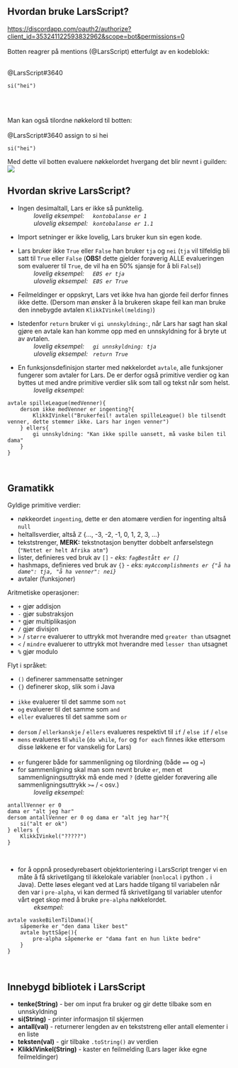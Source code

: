 ## Hvordan bruke LarsScript?
https://discordapp.com/oauth2/authorize?client_id=353241122593832962&scope=bot&permissions=0
</br>
</br>
Botten reagrer på mentions (@LarsScript) etterfulgt av en kodeblokk:</br></br>

@LarsScript#3640
```
si("hei")
```

</br>
</br>

Man kan også tilordne nøkkelord til botten:</br></br>
@LarsScript#3640 assign to si hei
```
si("hei")
```
Med dette vil botten evaluere nøkkelordet hvergang det blir nevnt i guilden:</br>
<img align="center" src="https://puu.sh/xpHCk/828a407070.png"/>

## Hvordan skrive LarsScript?
* Ingen desimaltall, Lars er ikke så punktelig.</br>
*&nbsp;&nbsp;&nbsp;&nbsp;&nbsp;&nbsp;&nbsp;&nbsp; lovelig eksempel:&nbsp;&nbsp;&nbsp;&nbsp;&nbsp;`kontobalanse er 1` </br>
&nbsp;&nbsp;&nbsp;&nbsp;&nbsp;&nbsp;&nbsp;&nbsp;  ulovelig eksempel:&nbsp;&nbsp;&nbsp;`kontobalanse er 1.1`*</br>

* Import setninger er ikke lovelig, Lars bruker kun sin egen kode. </br>
* Lars bruker ikke `True` eller `False` han bruker `tja` og `nei` (`tja` vil tilfeldig bli satt til `True` eller `False` (**OBS!** dette gjelder forøverig ALLE evalueringen som evaluerer til `True`, de vil ha en 50% sjansje for å bli `False`))</br>
*&nbsp;&nbsp;&nbsp;&nbsp;&nbsp;&nbsp;&nbsp;&nbsp; lovelig eksempel:&nbsp;&nbsp;&nbsp;&nbsp;&nbsp;`EØS er tja` </br>
&nbsp;&nbsp;&nbsp;&nbsp;&nbsp;&nbsp;&nbsp;&nbsp;  ulovelig eksempel:&nbsp;&nbsp;&nbsp;`EØS er True`*</br>

* Feilmeldinger er oppskryt, Lars vet ikke hva han gjorde feil derfor finnes ikke dette. (Dersom man ønsker å la brukeren skape feil kan man bruke den innebygde avtalen `KlikkIVinkel(melding)`)</br>

* Istedenfor `return` bruker vi `gi unnskyldning:`, når Lars har sagt han skal gjøre en avtale kan han komme opp med en unnskyldning for å bryte ut av avtalen.</br>
*&nbsp;&nbsp;&nbsp;&nbsp;&nbsp;&nbsp;&nbsp;&nbsp; lovelig eksempel:&nbsp;&nbsp;&nbsp;&nbsp;&nbsp;`gi unnskyldning: tja` </br>
&nbsp;&nbsp;&nbsp;&nbsp;&nbsp;&nbsp;&nbsp;&nbsp;  ulovelig eksempel:&nbsp;&nbsp;&nbsp;`return True`*</br>

* En funksjonsdefinisjon starter med nøkkelordet `avtale`, alle funksjoner fungerer som avtaler for Lars. De er derfor også primitive verdier og kan byttes ut med andre primitive verdier slik som tall og tekst når som helst. </br>
*&nbsp;&nbsp;&nbsp;&nbsp;&nbsp;&nbsp;&nbsp;&nbsp; lovelig eksempel:&nbsp;&nbsp;&nbsp;&nbsp;&nbsp;*
```
avtale spilleLeague(medVenner){
    dersom ikke medVenner er ingenting?{
        KlikkIVinkel("Brukerfeil! avtalen spilleLeague() ble tilsendt venner, dette stemmer ikke. Lars har ingen venner")
    } ellers{
        gi unnskyldning: "Kan ikke spille uansett, må vaske bilen til dama"
    }
}
```
</br>

## Gramatikk
Gyldige primitive verdier:
* nøkkeordet `ingenting`, dette er den atomære verdien for ingenting altså `null`
* heltallsverdier, altså  ℤ {..., -3, -2, -1, 0, 1, 2, 3, ...}
* tekststrenger, **MERK:** tekstnotasjon benytter dobbelt anførselstegn (`"Nettet er helt Afrika atm"`)
* lister, definieres ved bruk av `[]` - *eks: `fagBestått er []`*
* hashmaps, definieres ved bruk av `{}` - *eks: `myAccomplishments er {"å ha dame": tja, "å ha venner": nei}`*
* avtaler (funksjoner)


Aritmetiske operasjoner:
* `+` gjør addisjon
* `-` gjør substraksjon
* `*` gjør multiplikasjon
* `/` gjør divisjon
* `>` / `større` evaluerer to uttrykk mot hverandre med `greater than` utsagnet
* `<` / `mindre` evaluerer to uttrykk mot hverandre med `lesser than` utsagnet
* `%` gjør modulo

Flyt i språket:
* `()` definerer sammensatte setninger
* `{}` definerer skop, slik som i Java
</br></br>
* `ikke` evaluerer til det samme som `not`
* `og` evaluerer til det samme som `and`
* `eller` evalueres til det samme som `or`
</br></br>
* `dersom` / `ellerkanskje` / `ellers` evalueres respektivt til `if` / `else if` / `else`
* `mens` evalueres til `while` (`do while`, `for` og `for each` finnes ikke ettersom disse løkkene er for vanskelig for Lars)
</br></br>
* `er` fungerer både for sammenligning og tilordning (både `==` og `=`)
* for sammenligning skal man som nevnt bruke `er`, men et sammenligningsuttrykk må ende med `?` (dette gjelder forøvering alle sammenligningsuttrykk `>=` / `<` osv.)</br>
*&nbsp;&nbsp;&nbsp;&nbsp;&nbsp;&nbsp;&nbsp;&nbsp; lovelig eksempel:&nbsp;&nbsp;&nbsp;&nbsp;&nbsp;*
```
antallVenner er 0
dama er "alt jeg har"
dersom antallVenner er 0 og dama er "alt jeg har"?{
    si("alt er ok")
} ellers {
    KlikkIVinkel("?????")
}
```
</br>

* for å oppnå prosedyrebasert objektorientering i LarsScript trenger vi en måte å få skrivetilgang til ikkelokale variabler (`nonlocal` i python `.` i Java). Dette løses elegant ved at Lars hadde tilgang til variabelen når den var i `pre-alpha`, vi kan dermed få skrivetilgang til variabler utenfor vårt eget skop med å bruke `pre-alpha` nøkkelordet.</br>
*&nbsp;&nbsp;&nbsp;&nbsp;&nbsp;&nbsp;&nbsp;&nbsp; eksempel:*
```
avtale vaskeBilenTilDama(){
    såpemerke er "den dama liker best"
    avtale byttSåpe(){
        pre-alpha såpemerke er "dama fant en hun likte bedre"
    }
}
```
</br>

## Innebygd bibliotek i LarsScript
* **tenke(String)** - ber om input fra bruker og gir dette tilbake som en unnskyldning
* **si(String)** - printer informasjon til skjermen
* **antall(val)** - returnerer lengden av en tekststreng eller antall elementer i en liste
* **teksten(val)** - gir tilbake `.toString()` av verdien
* **KlikkIVinkel(String)** - kaster en feilmelding (Lars lager ikke egne feilmeldinger)
